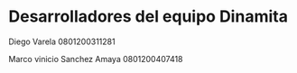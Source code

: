 # Desarrolladores del equipo Dinamita
Diego Varela 0801200311281


Marco vinicio Sanchez Amaya
0801200407418